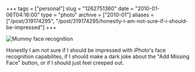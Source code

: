 +++
tags = ["personal"]
slug = "1262751360"
date = "2010-01-06T04:16:00"
type = "photo"
archive = ["2010-01"]
aliases = ["/post/319174295", "/post/319174295/honestly-i-am-not-sure-if-i-should-be-impressed"]
+++

![Mummy face recognition][1]

Honestly I am not sure if I should be impressed with iPhoto's face
recognition capabilites, if I should make a dark joke about the "Add
Missing Face" button, or if I should just feel creeped out.

[1]: http://41.media.tumblr.com/tumblr_kvt57tavtH1qaxyu1o1_1280.png
